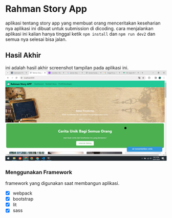 # Rahman Story App
aplikasi tentang story app yang membuat orang menceritakan keseharian nya aplikasi ini dibuat untuk submission di dicoding.
cara menjalankan aplikasi ini kalian hanya tinggal ketik `npm install` dan `npm run dev2` dan semua nya selesai bisa jalan.

## Hasil Akhir
ini adalah hasil akhir screenshot tampilan pada aplikasi ini.
<img src="screenshot/story-app-v3.png">

### Menggunakan Framework
framework yang digunakan saat membangun aplikasi.
- [x] webpack
- [x] bootstrap
- [x] lit
- [x] sass
